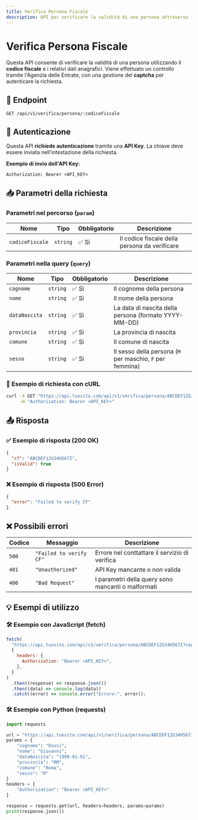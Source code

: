 ```yaml
---
title: Verifica Persona Fiscale
description: API per verificare la validità di una persona attraverso il codice fiscale e i suoi dati anagrafici, utilizzando il servizio dell'Agenzia delle Entrate.
---
```


# Verifica Persona Fiscale

Questa API consente di verificare la validità di una persona utilizzando il **codice fiscale** e i relativi dati anagrafici. Viene effettuato un controllo tramite l'Agenzia delle Entrate, con una gestione del **captcha** per autenticare la richiesta.

## 🔗 Endpoint

```http
GET /api/v1/verifica/persona/:codiceFiscale
```

## 🔑 Autenticazione

Questa API **richiede autenticazione** tramite una **API Key**. La chiave deve essere inviata nell'intestazione della richiesta.

**Esempio di invio dell'API Key:**

```http
Authorization: Bearer <API_KEY>
```

## 📥 Parametri della richiesta

### **Parametri nel percorso (`param`)**

| Nome            | Tipo     | Obbligatorio | Descrizione                                   |
| --------------- | -------- | ------------ | --------------------------------------------- |
| `codiceFiscale` | `string` | ✅ Sì        | Il codice fiscale della persona da verificare |

### **Parametri nella query (`query`)**

| Nome          | Tipo     | Obbligatorio | Descrizione                                               |
| ------------- | -------- | ------------ | --------------------------------------------------------- |
| `cognome`     | `string` | ✅ Sì        | Il cognome della persona                                  |
| `nome`        | `string` | ✅ Sì        | Il nome della persona                                     |
| `dataNascita` | `string` | ✅ Sì        | La data di nascita della persona (formato YYYY-MM-DD)     |
| `provincia`   | `string` | ✅ Sì        | La provincia di nascita                                   |
| `comune`      | `string` | ✅ Sì        | Il comune di nascita                                      |
| `sesso`       | `string` | ✅ Sì        | Il sesso della persona (`M` per maschio, `F` per femmina) |

### 📌 Esempio di richiesta con **cURL**

```sh
curl -X GET "https://api.tuosito.com/api/v1/verifica/persona/ABCDEF12G34H567I?cognome=Rossi&nome=Giovanni&dataNascita=1990-01-01&provincia=RM&comune=Roma&sesso=M" \
     -H "Authorization: Bearer <API_KEY>"
```

## 📤 Risposta

### ✅ **Esempio di risposta (200 OK)**

```json
{
  "cf": "ABCDEF12G34H567I",
  "isValid": true
}
```

### ❌ **Esempio di risposta (500 Error)**

```json
{
  "error": "Failed to verify CF"
}
```

## ❌ Possibili errori

| Codice | Messaggio               | Descrizione                                        |
| ------ | ----------------------- | -------------------------------------------------- |
| `500`  | `"Failed to verify CF"` | Errore nel conttattare il servizio di verifica     |
| `401`  | `"Unauthorized"`        | API Key mancante o non valida                      |
| `400`  | `"Bad Request"`         | I parametri della query sono mancanti o malformati |

## 💡 Esempi di utilizzo

### 🛠 **Esempio con JavaScript (fetch)**

```javascript
fetch(
  "https://api.tuosito.com/api/v1/verifica/persona/ABCDEF12G34H567I?cognome=Rossi&nome=Giovanni&dataNascita=1990-01-01&provincia=RM&comune=Roma&sesso=M",
  {
    headers: {
      Authorization: "Bearer <API_KEY>",
    },
  }
)
  .then((response) => response.json())
  .then((data) => console.log(data))
  .catch((error) => console.error("Errore:", error));
```

### 🛠 **Esempio con Python (requests)**

```python
import requests

url = "https://api.tuosito.com/api/v1/verifica/persona/ABCDEF12G34H567I"
params = {
    "cognome": "Rossi",
    "nome": "Giovanni",
    "dataNascita": "1990-01-01",
    "provincia": "RM",
    "comune": "Roma",
    "sesso": "M"
}
headers = {
    "Authorization": "Bearer <API_KEY>"
}

response = requests.get(url, headers=headers, params=params)
print(response.json())
```
